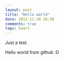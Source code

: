 ```yaml
---
layout: post
title: "Hello world"
date: 2012-11-28 18:38
comments: true
tags: heart
---
```


Just a test.

Hello world from github :D

